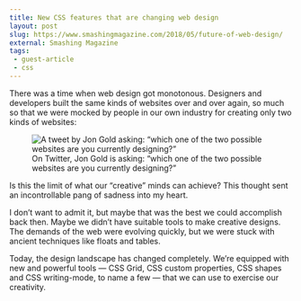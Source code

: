 ```yaml
---
title: New CSS features that are changing web design
layout: post
slug: https://www.smashingmagazine.com/2018/05/future-of-web-design/
external: Smashing Magazine
tags:
 - guest-article
 - css
---
```


There was a time when web design got monotonous. Designers and developers built the same kinds of websites over and over again, so much so that we were mocked by people in our own industry for creating only two kinds of websites:

<figure>
  <img src="https://res.cloudinary.com/indysigner/image/upload/v1525708189/which-one-of-the-two-possible-websites-are-you-currently-designing_hxjfnc.png" alt="A tweet by Jon Gold asking: “which one of the two possible websites are you currently designing?”">
  <figcaption>On Twitter, Jon Gold is asking: “which one of the two possible websites are you currently designing?”</figcaption>
</figure>

Is this the limit of what our “creative” minds can achieve? This thought sent an incontrollable pang of sadness into my heart.

I don’t want to admit it, but maybe that was the best we could accomplish back then. Maybe we didn’t have suitable tools to make creative designs. The demands of the web were evolving quickly, but we were stuck with ancient techniques like floats and tables.

Today, the design landscape has changed completely. We’re equipped with new and powerful tools — CSS Grid, CSS custom properties, CSS shapes and CSS writing-mode, to name a few — that we can use to exercise our creativity.

<!--more-->
